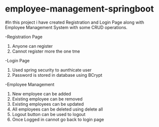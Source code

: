 # employee-management-springboot

#In this project i have created Registration and Login Page along with Employee Management System with some CRUD operations.

-Registration Page
1. Anyone can register
2. Cannot register more the one tme

-Login Page
1. Used spring security to aunthicate user
2. Password is stored in database using BCrypt

-Employee Management
1. New employee can be added
2. Existing employee can be removed
3. Existing employees can be updated
4. All employees can be deleted using delete all
5. Logout button can be used to logout
6. Once Logged in cannot go back to login page
